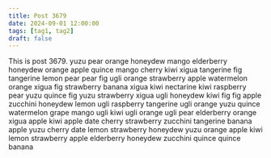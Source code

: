 ```yaml
---
title: Post 3679
date: 2024-09-01 12:00:00
tags: [tag1, tag2]
draft: false
---
```

This is post 3679.
yuzu
pear
orange
honeydew
mango
elderberry
honeydew
orange
apple
quince
mango
cherry
kiwi
xigua
tangerine
fig
tangerine
lemon
pear
pear
fig
ugli
orange
strawberry
apple
watermelon
orange
xigua
fig
strawberry
banana
xigua
kiwi
nectarine
kiwi
raspberry
pear
yuzu
quince
fig
yuzu
strawberry
xigua
ugli
honeydew
kiwi
fig
fig
apple
zucchini
honeydew
lemon
ugli
raspberry
tangerine
ugli
orange
yuzu
quince
watermelon
grape
mango
ugli
kiwi
ugli
orange
ugli
pear
elderberry
orange
xigua
apple
kiwi
apple
date
cherry
strawberry
zucchini
tangerine
banana
apple
yuzu
cherry
date
lemon
strawberry
honeydew
yuzu
orange
apple
kiwi
lemon
strawberry
apple
elderberry
honeydew
zucchini
quince
quince
banana
